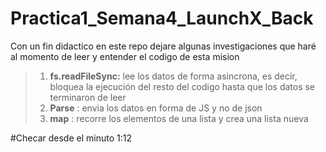 # Practica1_Semana4_LaunchX_Back
Con un fin didactico en este repo dejare algunas investigaciones que haré al momento de leer y entender el codigo de esta mision
>1. **fs.readFileSync:** lee los datos de forma asincrona, es decir, bloquea la ejecución del resto del 
>codigo hasta que los datos se terminaron de leer 
>2. **Parse** : envia los datos en forma de JS y no de json
>3. **map** : recorre los elementos de una lista y crea una lista nueva


#Checar desde el minuto 1:12
